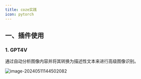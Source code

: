 ```yaml
---
title: coze实践
icon: pytorch
---
```


## 一、插件使用

### 1. GPT4V

通过自动分析图像内容并将其转换为描述性文本来进行高级图像识别。

![image-20240511144502082](C:\Users\Administrator\AppData\Roaming\Typora\typora-user-images\image-20240511144502082.png)
